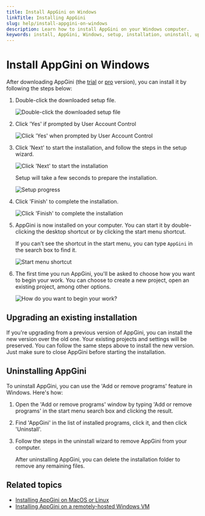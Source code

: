 ```yaml
---
title: Install AppGini on Windows
linkTitle: Installing AppGini
slug: help/install-appgini-on-windows
description: Learn how to install AppGini on your Windows computer.
keywords: install, AppGini, Windows, setup, installation, uninstall, upgrade
---
```


# Install AppGini on Windows

After downloading AppGini (the [trial](https://bigprof.com/appgini/download) or [pro](https://bigprof.com/appgini/appgini-pro) version),
you can install it by following the steps below: 

1. Double-click the downloaded setup file.

   ![Double-click the downloaded setup file](https://cdn.bigprof.com/appgini-desktop/help/downloaded-trial-exe.png)

2. Click 'Yes' if prompted by User Account Control

   ![Click 'Yes' when prompted by User Account Control](https://cdn.bigprof.com/appgini-desktop/help/uac-allow-install.png)

3. Click 'Next' to start the installation, and follow the steps in the setup wizard.

   ![Click 'Next' to start the installation](https://cdn.bigprof.com/appgini-desktop/help/setup-screen-click-next.png)

   Setup will take a few seconds to prepare the installation.

   ![Setup progress](https://cdn.bigprof.com/appgini-desktop/help/setup-screen-progress.png)

4. Click 'Finish' to complete the installation.

   ![Click 'Finish' to complete the installation](https://cdn.bigprof.com/appgini-desktop/help/setup-screen-finish.png)

5. AppGini is now installed on your computer. You can start it by double-clicking the desktop shortcut or by clicking the start menu shortcut.
   
   If you can't see the shortcut in the start menu, you can type `AppGini` in the search box to find it.

   ![Start menu shortcut](https://cdn.bigprof.com/appgini-desktop/help/start-appgini.png)

6. The first time you run AppGini, you'll be asked to choose how you want to begin your work. You can choose to create a new project, open an existing project, among other options.

   ![How do you want to begin your work?](https://cdn.bigprof.com/appgini-desktop/help/first-run.png)

## Upgrading an existing installation

If you're upgrading from a previous version of AppGini, you can install the new version over the old one. Your existing projects and settings will be preserved.
You can follow the same steps above to install the new version. Just make sure to close AppGini before starting the installation.

## Uninstalling AppGini

To uninstall AppGini, you can use the 'Add or remove programs' feature in Windows. Here's how:

1. Open the 'Add or remove programs' window by typing 'Add or remove programs' in the start menu search box and clicking the result.

2. Find 'AppGini' in the list of installed programs, click it, and then click 'Uninstall'.

3. Follow the steps in the uninstall wizard to remove AppGini from your computer.

   After uninstalling AppGini, you can delete the installation folder to remove any remaining files.

## Related topics

- [Installing AppGini on MacOS or Linux](https://bigprof.com/appgini/tips-and-tutorials/install-appgini-on-ubuntu-linux)
- [Installing AppGini on a remotely-hosted Windows VM](https://bigprof.com/appgini/easy-way-to-use-appgini-on-mac-osx-and-linux)

